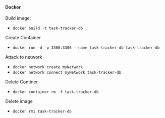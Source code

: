 #### Docker ####

Build image:

* `docker build -t task-tracker-db .`

Create Container

* `docker run -d -p 3306:3306 --name task-tracker-db task-tracker-db`

Attack to network

* `docker network create myNetwork`
* `docker network connect myNetwork task-tracker-db`

Delete Continer

* `docker container rm -f task-tracker-db`

Delete image

* `docker rmi task-tracker-db`